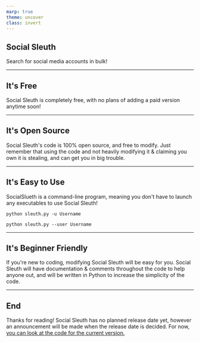 ```yaml
---
marp: true
theme: uncover
class: invert
---
```

## Social Sleuth
Search for social media accounts in bulk!

---
## It's Free
Social Sleuth is completely free, with no plans of adding a paid version anytime soon!

---
## It's Open Source
Social Sleuth's code is 100% open source, and free to modify. Just remember that using the code and not heavily modifying it & claiming you own it is stealing, and can get you in big trouble.

---
## It's Easy to Use
SocialSlueth is a command-line program, meaning you don't have to launch any executables to use Social Sleuth!
```
python sleuth.py -u Username
```
```
python sleuth.py --user Username
```

---
## It's Beginner Friendly
If you're new to coding, modifying Social Sleuth will be easy for you. Social Sleuth will have documentation & comments throughout the code to help anyone out, and will be written in Python to increase the simplicity of the code.

---
## End
Thanks for reading! Social Sleuth has no planned release date yet, however an announcement will be made when the release date is decided. For now, [you can look at the code for the current version.](https://github.com/OfficialB/ssnet)